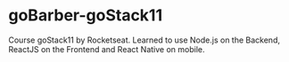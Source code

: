 # goBarber-goStack11
Course goStack11 by Rocketseat. Learned to use Node.js on the Backend, ReactJS on the Frontend and React Native on mobile.
